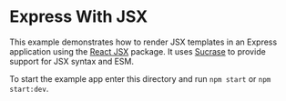 # Express With JSX

This example demonstrates how to render JSX templates in an Express application using the [React JSX] package. It uses [Sucrase] to provide support for JSX syntax and ESM.

To start the example app enter this directory and run `npm start` or `npm start:dev`.

[React JSX]: ../../packages/dotcom-server-react-jsx/README.md
[Sucrase]: https://github.com/alangpierce/sucrase
